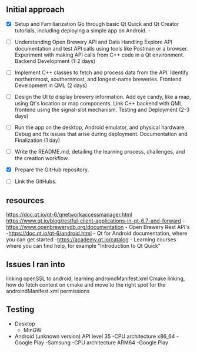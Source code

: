 ## Initial approach

- [X] Setup and Familiarization
  Go through basic Qt Quick and Qt Creator tutorials, including deploying a simple app on Android. - 

- [ ] Understanding Open Brewery API and Data Handling
Explore API documentation and test API calls using tools like Postman or a browser.
Experiment with making API calls from C++ code in a Qt environment.
Backend Development (1-2 days)

- [ ] Implement C++ classes to fetch and process data from the API.
Identify northernmost, southernmost, and longest-name breweries.
Frontend Development in QML (2 days)

- [ ] Design the UI to display brewery information.
  Add eye candy, like a map, using Qt's location or map components.
  Link C++ backend with QML frontend using the signal-slot mechanism.
  Testing and Deployment (2-3 days)

- [ ] Run the app on the desktop, Android emulator, and physical hardware.
  Debug and fix issues that arise during deployment.
  Documentation and Finalization (1 day)

- [ ] Write the README.md, detailing the learning process, challenges, and the creation workflow.
    
- [X]  Prepare the GitHub repository.
      
- [ ]  Link the GitHubs.

## resources
https://doc.qt.io/qt-6/qnetworkaccessmanager.html
https://www.qt.io/blog/restful-client-applications-in-qt-6.7-and-forward
-https://www.openbrewerydb.org/documentation - Open Brewery Rest API's
-https://doc.qt.io/qt-6/android.html - Qt for Android documentation, where you can get started
-https://academy.qt.io/catalog - Learning courses where you can find help, for example "Introduction to Qt Quick"

## Issues I ran into
linking openSSL to android, learning androindManifest.xml  Cmake linking, how do fetch content on cmake and move to the right spot for the androindManifest.xml permissions

## Testing
- Desktop
   - MinGW
- Android (unknown version) API level 35
    -CPU architecture x86_64
    -Google Play
-Samsung
    -CPU architecture ARM64
    -Google Play
